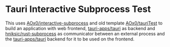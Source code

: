 # Tauri Interactive Subprocess Test

This uses [AOx0/interactive-subprocess][1] and old template [AOx0/tauriTest][2] to build an application with web frontend, [tauri-apps/tauri][3] as backend and [hniksic/rust-subprocess][4] as communicator between an external process and the [tauri-apps/tauri][5] backend for it to be used on the frontend.

[1]:	https://github.com/AOx0/interactive-subprocess "AOx0/interactive-subprocess"
[2]:	https://github.com/AOx0/tauriTest "AOx0/tauriTest"
[3]:	https://github.com/tauri-apps/tauri "tauri-apps/tauri"
[4]:	https://github.com/hniksic/rust-subprocess "hniksic/rust-subprocess"
[5]:	https://github.com/tauri-apps/tauri "tauri-apps/tauri"
